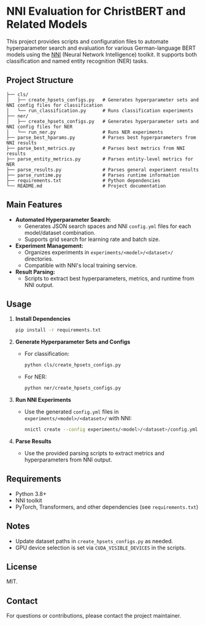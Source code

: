 # NNI Evaluation for ChristBERT and Related Models

This project provides scripts and configuration files to automate hyperparameter search and evaluation for various German-language BERT models using the [NNI](https://github.com/microsoft/nni) (Neural Network Intelligence) toolkit. It supports both classification and named entity recognition (NER) tasks.

## Project Structure

```
├── cls/
│   ├── create_hpsets_configs.py   # Generates hyperparameter sets and NNI config files for classification
│   └── run_classification.py      # Runs classification experiments
├── ner/
│   ├── create_hpsets_configs.py   # Generates hyperparameter sets and NNI config files for NER
│   └── run_ner.py                 # Runs NER experiments
├── parse_best_hparams.py          # Parses best hyperparameters from NNI results
├── parse_best_metrics.py          # Parses best metrics from NNI results
├── parse_entity_metrics.py        # Parses entity-level metrics for NER
├── parse_results.py               # Parses general experiment results
├── parse_runtime.py               # Parses runtime information
├── requirements.txt               # Python dependencies
└── README.md                      # Project documentation
```

## Main Features

- **Automated Hyperparameter Search:**
  - Generates JSON search spaces and NNI `config.yml` files for each model/dataset combination.
  - Supports grid search for learning rate and batch size.
- **Experiment Management:**
  - Organizes experiments in `experiments/<model>/<dataset>/` directories.
  - Compatible with NNI's local training service.
- **Result Parsing:**
  - Scripts to extract best hyperparameters, metrics, and runtime from NNI output.

## Usage

1. **Install Dependencies**
   ```bash
   pip install -r requirements.txt
   ```

2. **Generate Hyperparameter Sets and Configs**
   - For classification:
     ```bash
     python cls/create_hpsets_configs.py
     ```
   - For NER:
     ```bash
     python ner/create_hpsets_configs.py
     ```

3. **Run NNI Experiments**
   - Use the generated `config.yml` files in `experiments/<model>/<dataset>/` with NNI:
     ```bash
     nnictl create --config experiments/<model>/<dataset>/config.yml
     ```

4. **Parse Results**
   - Use the provided parsing scripts to extract metrics and hyperparameters from NNI output.

## Requirements
- Python 3.8+
- NNI toolkit
- PyTorch, Transformers, and other dependencies (see `requirements.txt`)

## Notes
- Update dataset paths in `create_hpsets_configs.py` as needed.
- GPU device selection is set via `CUDA_VISIBLE_DEVICES` in the scripts.

## License
MIT.

## Contact
For questions or contributions, please contact the project maintainer.
